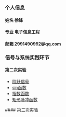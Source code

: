 ### 个人信息
#### 姓名 徐锋
#### 专业 电子信息工程
#### 邮箱 2991490992@qq.com

###  信号与系统实践环节
#### 第二次实验
<ul>
  <li> <a href="https://github.com/2991490992/2991490992.github.io/blob/main/123.py">阶跃信号</a> </li>
  <li> <a href="https://github.com/2991490992/2991490992.github.io/blob/main/1234.py">sin函数</a> </li>
  <li> <a href="https://github.com/2991490992/2991490992.github.io/blob/main/ste.py">指数函数</a> </li>
  <li> <a href="https://github.com/2991490992/2991490992.github.io/blob/main/%E7%9F%A9%E5%BD%A2.py">矩形脉冲函数</a> </li>
</ul>
#### 第三次实验

